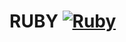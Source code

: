 # **RUBY** [![Ruby](https://cdn.emojidex.com/emoji/hdpi/Ruby.png "Ruby") ](https://www.ruby-lang.org)
